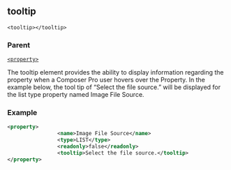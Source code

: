 ## tooltip

`<tooltip></tooltip>`


### Parent

[`<property>`][1]


The tooltip element provides the ability to display information regarding the property when a Composer Pro user hovers over the Property. In the example below, the tool tip of “Select the file source.” will be displayed for the list type property named Image File Source.

### Example

```xml
<property>
				<name>Image File Source</name>
				<type>LIST</type>
				<readonly>false</readonly>
				<tooltip>Select the file source.</tooltip>
</property>
```




[1]:	https://verbose-telegram-5004f902.pages.github.io/#properties-xml-property
